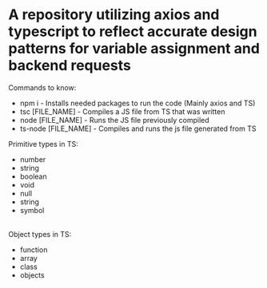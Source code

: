 # A repository utilizing axios and typescript to reflect accurate design patterns for variable assignment and backend requests

Commands to know: 
<ul>
  <li>npm i - Installs needed packages to run the code (Mainly axios and TS)</li>
  <li>tsc [FILE_NAME] - Compiles a JS file from TS that was written</li>
  <li>node [FILE_NAME] - Runs the JS file previously compiled</li>
  <li>ts-node [FILE_NAME] - Compiles and runs the js file generated from TS</li>
</ul>

Primitive types in TS:
<ul>
  <li>number</li>
  <li>string</li>
  <li>boolean</li>
  <li>void</li>
  <li>null</li>
  <li>string</li>
  <li>symbol</li>
</ul>
<br/>
Object types in TS:
<ul>
  <li>function</li>
  <li>array</li>
  <li>class</li>
  <li>objects</li>
</ul>